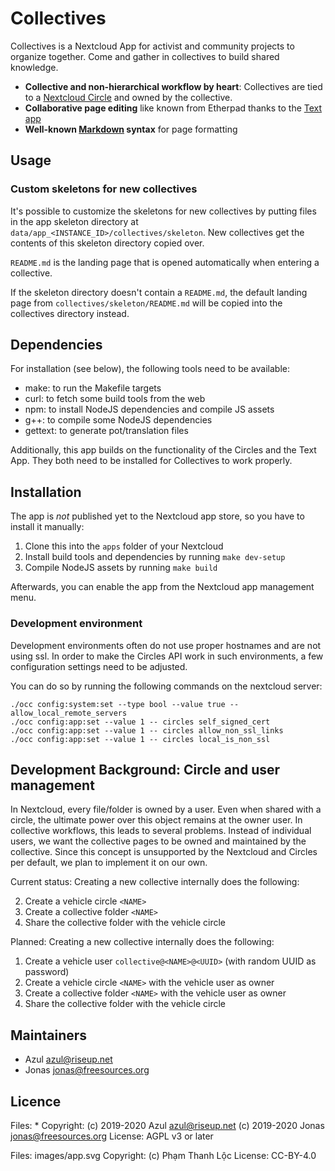 # Collectives

Collectives is a Nextcloud App for activist and community projects to
organize together. Come and gather in collectives to build shared knowledge.

* **Collective and non-hierarchical workflow by heart**: Collectives are
  tied to a [Nextcloud Circle](https://github.com/nextcloud/circles) and
  owned by the collective.
* **Collaborative page editing** like known from Etherpad thanks to the
  [Text app](https://github.com/nextcloud/text)
* **Well-known [Markdown](https://en.wikipedia.org/wiki/Markdown) syntax**
  for page formatting

## Usage

### Custom skeletons for new collectives

It's possible to customize the skeletons for new collectives by putting files
in the app skeleton directory at `data/app_<INSTANCE_ID>/collectives/skeleton`.
New collectives get the contents of this skeleton directory copied over.

`README.md` is the landing page that is opened automatically when entering a
collective.

If the skeleton directory doesn't contain a `README.md`, the default landing
page from `collectives/skeleton/README.md` will be copied into the collectives
directory instead.

## Dependencies

For installation (see below), the following tools need to be available:

* make: to run the Makefile targets
* curl: to fetch some build tools from the web
* npm: to install NodeJS dependencies and compile JS assets
* g++: to compile some NodeJS dependencies
* gettext: to generate pot/translation files

Additionally, this app builds on the functionality of the Circles and the
Text App. They both need to be installed for Collectives to work properly.

## Installation

The app is *not* published yet to the Nextcloud app store, so you have to
install it manually:

1. Clone this into the `apps` folder of your Nextcloud
2. Install build tools and dependencies by running `make dev-setup`
3. Compile NodeJS assets by running `make build`

Afterwards, you can enable the app from the Nextcloud app management menu.

### Development environment

Development environments often do not use proper hostnames and are not
using ssl. In order to make the Circles API work in such environments,
a few configuration settings need to be adjusted.

You can do so by running the following commands on the nextcloud server:
```
./occ config:system:set --type bool --value true -- allow_local_remote_servers
./occ config:app:set --value 1 -- circles self_signed_cert
./occ config:app:set --value 1 -- circles allow_non_ssl_links
./occ config:app:set --value 1 -- circles local_is_non_ssl
```

## Development Background: Circle and user management

In Nextcloud, every file/folder is owned by a user. Even when shared with a
circle, the ultimate power over this object remains at the owner user. In
collective workflows, this leads to several problems. Instead of individual
users, we want the collective pages to be owned and maintained by the
collective. Since this concept is unsupported by the Nextcloud and Circles
per default, we plan to implement it on our own.

Current status: Creating a new collective internally does the following:

2. Create a vehicle circle `<NAME>`
3. Create a collective folder `<NAME>`
4. Share the collective folder with the vehicle circle

Planned: Creating a new collective internally does the following:

1. Create a vehicle user `collective@<NAME>@<UUID>` (with random UUID as password)
2. Create a vehicle circle `<NAME>` with the vehicle user as owner
3. Create a collective folder `<NAME>` with the vehicle user as owner
4. Share the collective folder with the vehicle circle

## Maintainers

* Azul <azul@riseup.net>
* Jonas <jonas@freesources.org>

## Licence

Files: *
Copyright: (c) 2019-2020 Azul <azul@riseup.net>
           (c) 2019-2020 Jonas <jonas@freesources.org>
License: AGPL v3 or later

Files: images/app.svg
Copyright: (c) Phạm Thanh Lộc
License: CC-BY-4.0
